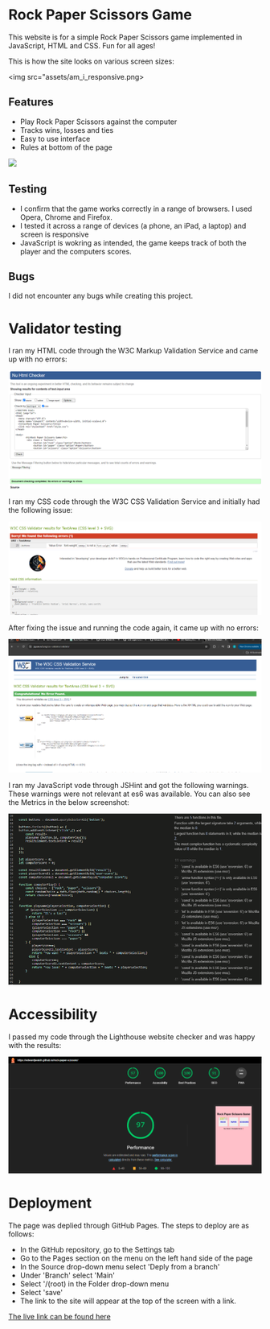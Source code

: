 # Rock Paper Scissors Game

This website is for a simple Rock Paper Scissors game implemented in JavaScript, HTML and CSS. Fun for all ages!



This is how the site looks on various screen sizes:

<img src="assets/am_i_responsive.png>

## Features 

* Play Rock Paper Scissors against the computer
* Tracks wins, losses and ties
* Easy to use interface
* Rules at bottom of the page

<img src="assets/game-homescreen.png">


## Testing

* I confirm that the game works correctly in a range of browsers. I used Opera, Chrome and Firefox.
* I tested it across a range of devices (a phone, an iPad, a laptop) and screen is responsive
* JavaScript is wokring as intended, the game keeps track of both the player and the computers scores.

## Bugs

I did not encounter any bugs while creating this project.

# Validator testing


I ran my HTML code through the W3C Markup Validation Service and came up with no errors:

<img src="assets/html_checker.png">


I ran my CSS code through the W3C CSS Validation Service and initially had the following issue:

<img src="assets/css_checker_with_errors.png">


After fixing the issue and running the code again, it came up with no errors:

<img src="assets/css_checker_errors_fixed.png">


I ran my JavaScript vode through JSHint and got the following warnings. These warnings were not relevant at es6 was available. You can also see the Metrics in the below screenshot:

<img src="assets/jshint_result.png">


# Accessibility

I passed my code through the Lighthouse website checker and was happy with the results:

<img src="assets/lighthouse_results.png">


# Deployment

The page was deplied through GitHub Pages. The steps to deploy are as follows:

* In the GitHub repository, go to the Settings tab
* Go to the Pages section on the menu on the left hand side of the page
* In the Source drop-down menu select 'Deply from a branch'
* Under 'Branch' select 'Main'
* Select '/(root) in the Folder drop-down menu
* Select 'save'
* The link to the site will appear at the top of the screen with a link.

[The live link can be found here](https://edwardjwalsh.github.io/rock-paper-scissors/)






